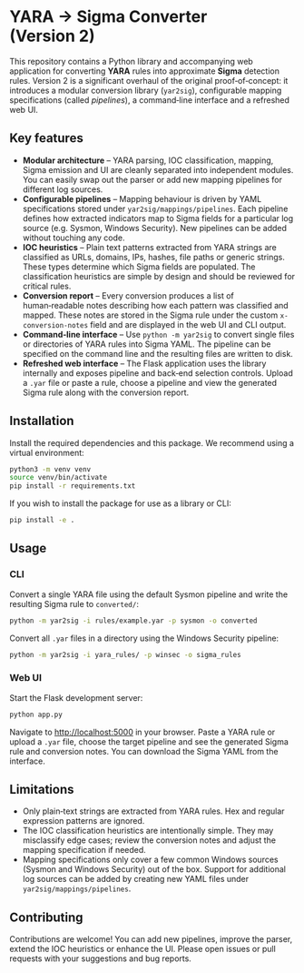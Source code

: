 # YARA → Sigma Converter (Version 2)

This repository contains a Python library and accompanying web
application for converting **YARA** rules into approximate
**Sigma** detection rules.  Version 2 is a significant overhaul of
the original proof‑of‑concept: it introduces a modular conversion
library (`yar2sig`), configurable mapping specifications (called
*pipelines*), a command‑line interface and a refreshed web UI.

## Key features

* **Modular architecture** – YARA parsing, IOC classification,
  mapping, Sigma emission and UI are cleanly separated into
  independent modules.  You can easily swap out the parser or add
  new mapping pipelines for different log sources.
* **Configurable pipelines** – Mapping behaviour is driven by
  YAML specifications stored under `yar2sig/mappings/pipelines`.  Each
  pipeline defines how extracted indicators map to Sigma fields for a
  particular log source (e.g. Sysmon, Windows Security).  New
  pipelines can be added without touching any code.
* **IOC heuristics** – Plain text patterns extracted from YARA
  strings are classified as URLs, domains, IPs, hashes, file paths
  or generic strings.  These types determine which Sigma fields are
  populated.  The classification heuristics are simple by design and
  should be reviewed for critical rules.
* **Conversion report** – Every conversion produces a list of
  human‑readable notes describing how each pattern was classified and
  mapped.  These notes are stored in the Sigma rule under the
  custom `x-conversion-notes` field and are displayed in the web UI
  and CLI output.
* **Command‑line interface** – Use `python -m yar2sig` to convert
  single files or directories of YARA rules into Sigma YAML.  The
  pipeline can be specified on the command line and the resulting
  files are written to disk.
* **Refreshed web interface** – The Flask application uses the
  library internally and exposes pipeline and back‑end selection
  controls.  Upload a `.yar` file or paste a rule, choose a
  pipeline and view the generated Sigma rule along with the
  conversion report.

## Installation

Install the required dependencies and this package.  We recommend
using a virtual environment:

```bash
python3 -m venv venv
source venv/bin/activate
pip install -r requirements.txt
```

If you wish to install the package for use as a library or CLI:

```bash
pip install -e .
```

## Usage

### CLI

Convert a single YARA file using the default Sysmon pipeline and write
the resulting Sigma rule to `converted/`:

```bash
python -m yar2sig -i rules/example.yar -p sysmon -o converted
```

Convert all `.yar` files in a directory using the Windows Security
pipeline:

```bash
python -m yar2sig -i yara_rules/ -p winsec -o sigma_rules
```

### Web UI

Start the Flask development server:

```bash
python app.py
```

Navigate to <http://localhost:5000> in your browser.  Paste a YARA
rule or upload a `.yar` file, choose the target pipeline and see the
generated Sigma rule and conversion notes.  You can download the
Sigma YAML from the interface.

## Limitations

* Only plain‑text strings are extracted from YARA rules.  Hex and
  regular expression patterns are ignored.
* The IOC classification heuristics are intentionally simple.  They
  may misclassify edge cases; review the conversion notes and
  adjust the mapping specification if needed.
* Mapping specifications only cover a few common Windows sources
  (Sysmon and Windows Security) out of the box.  Support for
  additional log sources can be added by creating new YAML files
  under `yar2sig/mappings/pipelines`.

## Contributing

Contributions are welcome!  You can add new pipelines, improve the
parser, extend the IOC heuristics or enhance the UI.  Please open
issues or pull requests with your suggestions and bug reports.